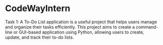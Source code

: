 # CodeWayIntern

Task 1: A To-Do List application is a useful project that helps users manage and organize their tasks efficiently. This project aims to create a command-line or GUI-based application using Python, allowing users
to create, update, and track their to-do lists.